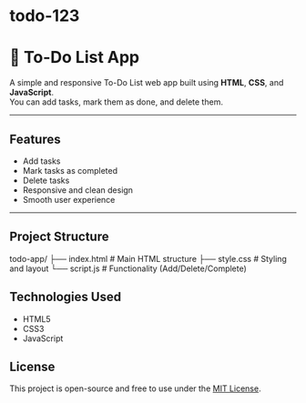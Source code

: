 # todo-123
# 📝 To-Do List App

A simple and responsive To-Do List web app built using **HTML**, **CSS**, and **JavaScript**.  
You can add tasks, mark them as done, and delete them.

---

##  Features

-  Add tasks
- Mark tasks as completed
-  Delete tasks
-  Responsive and clean design
-  Smooth user experience

---

##  Project Structure
todo-app/
├── index.html # Main HTML structure
├── style.css # Styling and layout
└── script.js # Functionality (Add/Delete/Complete)

##  Technologies Used

- HTML5
- CSS3
- JavaScript 
##  License

This project is open-source and free to use under the [MIT License](LICENSE).

